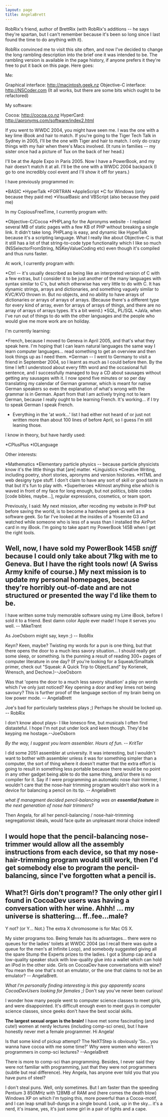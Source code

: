 ```yaml
---
layout: page
title: AngelaBrett
---
```






RobRix's friend, author of BrettRix (with RobRix's additions -- he says they're spartan, but I can't remember because it's been so long since I last found the time to do anything with it).

RobRix convinced me to visit this site often, and now I've decided to change the long rambling description into the brief one it was intended to be. The rambling version is available in the page history, if anyone prefers it they're free to put it back on this page. Here goes:

Me:

Graphical interface: http://macintosh.geek.nz
Objective-C interface: http://NSCoder.com (It all works, but there are some bits which ought to be refactored)

My software:

Cocoa: http://cocoa.co.nz
HyperCard: http://apronyms.com/software/index2.html

If you went to WWDC 2004, you might have seen me. I was the one with a key lime iBook and hair to match. If you're going to the Tiger Tech Talk in Sydney in 2005, I'll be the one with Tiger and hair to match. I only do crazy things with my hair when there's Macs involved. (It runs in families -- my sister once had a picture of Tux on the back of her head.)

I'll be at the Apple Expo in Paris 2005. Now I have a PowerBook, and my hair doesn't match it at all. I'll be the one with a WWDC 2004 backpack (I go to one incredibly cool event and I'll show it off for years.)

I have previously programmed in:

*BASIC
*HyperTalk
*FORTRAN
*AppleScript
*C for Windows (only because they paid me)
*VisualBasic and VBScript (also because they paid me)

In my CopiousFreeTime, I currently program with:

*Objective-C/Cocoa
*PHPLang for the Apronyms website - I replaced several MB of static pages with a few KB of PHP without breaking a single link. It didn't take long. PHPLang is easy, and dynamic like HyperTalk because it's a scripting language. What I really like about Objective-C is that it still has a lot of that string-to-code type functionality which I like so much (NSSelectorFromString, NSKeyValueCoding etc) even though it's compiled and thus runs faster.

At work, I currently program with:

*Ctrl -- it's usually described as being like an interpreted version of C with a few extras, but I consider it to be just another of the many languages with syntax similar to C's, but which otherwise has very little to do with C. It has dynamic strings, arrays and dictionaries, and something vaguely similar to KVC/KVO thrown in. But no objects, and no ability to have arrays of dictionaries or arrays of arrays of arrays. (Because there's a different type for every kind of array, even for arrays of arrays of things, and there are no array of arrays of arrays types. It's a bit weird.)
*SQL, PL/SQL
*JaVa, when I've run out of things to do with the other languages and the people who would give me more work are on holiday.

I'm currently learning:

*French, because I moved to Geneva in April 2005, and that's what they speak here. I'm hoping that I can learn natural languages the same way I learn computer languages... read something to get an overview and then look things up as I need them.
*German -- I went to Germany to visit a friend in September 2004, so I learnt as much as I could before then. By the time I left I understood about every fifth word and the occasional full sentence, and I successfully managed to buy a CD about sausages without getting any sausages with it. I now spend five minutes or so per day translating my calendar of German grammar, which is meant for native German speakers so even the explanation of what's wrong with the grammar is in German. Apart from that I am actively trying not to learn German, because I really ought to be learning French. It's working... if I try to speak German I speak French.
* Everything in the 'at work...' list I had either not heard of or just not written more than about 100 lines of before April, so I guess I'm still leaning those.

I know in theory, but have hardly used:

*CPlusPlus
*IOLanguage


Other interests:

*Mathematics
*Elementary particle physics -- because particle physicists know it's the little things that [are] matter.
*Linguistics
*Creative Writing, including poetry, short stories, apronyms and version histories.
*HTML and web designy type stuff. I don't claim to have any sort of skill or good taste in that but it's fun to play with.
*Superheroes
*Almost anything else which is waved in front of my face for long enough, but not politics, bible codes [code bibles, maybe...], regular expressions, cosmetics, or team sport.


Previously, I said:
My next mission, after recoding my website in PHP but before saving the world, is to become a hardware geek as well as a software geek. So far I've looked at the insides of a Yosemite G3 and watched while someone who is less of a wuss than I installed the AirPort card in my iBook. I'm going to take apart my PowerBook 145B when I get the right tools.

Well, now, I have sold my PowerBook 145B *sniff* because I could only take about 71kg with me to Geneva. But I have the right tools now! (A Swiss Army knife of course.) My next mission is to update my personal homepages, because they're horribly out-of-date and are not structured or presented the way I'd like them to be.
----

I have written some truly memorable software using my Lime iBook, before I sold it to a friend. Best damn color Apple ever made! I hope it serves you well. -- MikeTrent

As JoeOsborn might say, keyn ;) -- RobRix

Keyn?  Keen, maybe?  Twisting my words for a pun is one thing, but that there opens the door to a much less savory situation... I should really get some sleep, or something.  Is the punning a result of reading 300+ pages of computer literature in one day? (If you're looking for a Squeak/Smalltalk primer, check out "Squeak: A Quick Trip to ObjectLand" by Korienek, Wrensch, and Dechow.)--JoeOsborn

Was that 'opens the door to a much less savory situation' a play on words which I've only just noticed? Key opening a door and key limes not being savoury? This is further proof of the language section of my brain being on low power mode. -- AngelaBrett

Joe's bad for particularly tasteless plays ;) Perhaps he should be locked up. -- RobRix

I don't know about plays- I like Ionesco fine, but musicals I often find distasteful.  I hope I'm not put under lock and keen though. They'd be keyping me hostage.--JoeOsborn

*By the way, I suggest you learn assembler. Hours of fun. -- KritTer*

I did some 2051 assembler at university. It was interesting, but I wouldn't want to bother with assembler unless it was for something simpler than a computer, the sort of thing where it doesn't matter that the extra effort is going to result in something less portable because there would be no point in any other gadget being able to do the same thing, and/or there is no compiler for it. Say if I were programming an automatic nose-hair trimmer, I wouldn't care that the nose-hair trimming program wouldn't also work in a device for balancing a pencil on its tip. -- AngelaBrett

*what if managment decided pencil-balancing was an **essential feature** in the next generation of nose hair trimmers?*

Then Angela, for all her pencil-balancing / nose-hair-trimming segregationist ideals, would face quite an unpleasant moral choice indeed!

I would hope that the pencil-balancing nose-trimmer would allow all the assembly instructions from each device, so that my nose-hair-trimming program would still work, then I'd get somebody else to program the pencil-balancing, since I've forgotten what a pencil is.
----
What?! Girls don't program!? The only other girl I found in CocoaDev users was having a conversation with her wine. Ahhh! ... my universe is shattering... ff..fee...male?
----
Y not? (or Y... Not.) The extra X chromosome is for Mac OS X.

My sister programs too. Being female has its advantages... there were no queues for the ladies' toilets at WWDC 2004 (as I recall there was quite a queue for the men's at Infinite Loop), and somebody suggested giving all the spare Stump the Experts prizes to the ladies. I got a Stump cap and a low-quality speaker stuck with low-quality glue into a wallet which can hold an iPod in the other side. Girls on CocoaDev have conversations with wine? You mean the one that's not an emulator, or the one that claims to not be an emulator? -- AngelaBrett.

*What I'm personally finding interesting is this guy apparently scans CocoaDevUsers looking for females ;)* Don't say you've never been curious!

I wonder how many people went to computer science classes to meet girls, and were disappointed. It's difficult enough even to meet guys in computer science classes, since geeks don't have the best social skills.

**The largest sexual organ is the brain!** I have met some fascinating (and cute!) women at nerdy lectures (including comp-sci ones), but I have honestly never met a female programmer. Hi Angela!

Is that some kind of pickup attempt? The NeXTStep is obviously 'So... you wanna have cocoa with me some time?' 
Why were women who weren't programmers in comp-sci lectures? --AngelaBrett

There is more to comp-sci than programming. Besides, I never said they were not familiar with programming, just that they were not programmers (subtle but real difference). Hey Angela, has anyone ever told you that you have puns of steel?

I don't steal puns. Well, only sometimes. But I am faster than the speeding Pentium 3 850MHz with 128MB of RAM and (here comes the death blow) Windows XP on which I'm typing this, more powerful than a Cocoa-motif, and I can leap small bull-dungs in a single bound. Look, up in the sky... it's a nerd, it's insane, yes, it's just some girl in a pair of tights and a cape.

